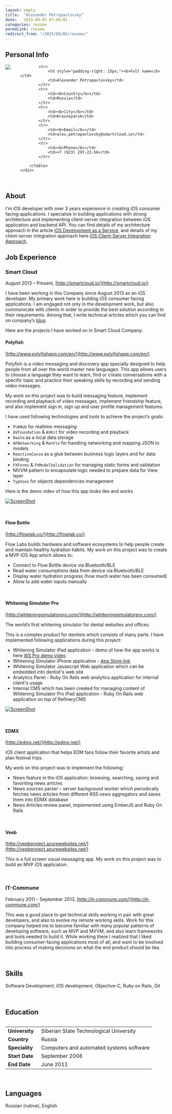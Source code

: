 ```yaml
---
layout: empty
title:  "Alexander Petropavlovsky"
date:   2015-09-05 07:06:01
categories: resume
permalink: resume
redirect_from: "/2015/09/05/resume/"
---
```


<section>
<h2>Personal Info</h2>

<div>
    <div style="float: left; padding-right: 30px;">
        <img src="https://avatars0.githubusercontent.com/u/1518705?v=3&s=150" />
    </div>
    <div>
        <table>
    
            <tr>
                <td style="padding-right: 15px;"><b>Full name</b></td>
                <td>Alexander Petropavlovsky</td>
            </tr>
            <tr>
                <td><b>Country</b></td>
                <td>Russia</td>
            </tr>
            <tr>
                <td><b>City</b></td>
                <td>Krasnoyarsk</td>
            </tr>
            <tr>
                <td><b>Email</b></td>
                <td>alex.petropavlovsky@smartcloud.io</td>
            </tr>
            <tr>
                <td><b>Phone</b></td>
                <td>+7 (923) 297-22-56</td>
            </tr>
    
        </table>
    </div>
</div>

</section>

<br>

## About

I'm iOS developer with over 3 years experience in creating iOS consumer facing applications. I specialize in building applications with strong architecture and implementing client-server integration between iOS application and backend API. You can find details of my architecture approach in the article [iOS Development as a Service](http://www.sm-cloud.com/ios-development-as-a-service/), and details of my client-server integration approach here [iOS Client-Server Integration Approach](http://www.sm-cloud.com/ios-client-server-integration-approach/). 

## Job Experience

### Smart Cloud 

August 2013 – Present, [http://smartcloud.io/](http://smartcloud.io/)

I have been working in this Сompany since August 2013 as an iOS developer. My primary work here is building iOS consumer facing applications.  I am engaged not only in the development work, but also communicate with clients in order to provide the best solution according to their requirements. Among that, I write technical articles which you can find on company’s [blog](http://www.sm-cloud.com/). 

Here are the projects I have worked on in Smart Cloud Company:

#### Polyfish

[http://www.polyfishapp.com/en/](http://www.polyfishapp.com/en/)

Polyfish is a video messaging and discovery app specially designed to help people from all over the world master new languages. This app allows users to choose a language they want to learn, find or create conversations with a specific topic and practice their speaking skills by recording and sending video messages.

My work on this project was to build messaging feature, implement recording and playback of video messages, implement friendship feature, and also implement sign in, sign up and user profile management features.

I have used following technologies and tools to achieve the project’s goals:

- `PubNub` for realtime messaging
- `AVFoundation` & `AVKit` for video recording and playback
- `Realm` as a local data storage
- `AFNetworking` & `Mantle` for handling networking and mapping JSON to models
- `ReactiveCocoa` as a glue between business logic layers and for data binding
- `FXForms` & `FXModelValidation` for managing static forms and validation
- MVVM pattern to encapsulate logic needed to prepare data for View layer
- `Typhoon` for objects dependencies management

Here is the demo video of how this app looks like and works 

[![ScreenShot](https://www.dropbox.com/s/fzjkq1k4mzy3u7m/Screenshot%202016-03-29%2012.32.01.png?dl=1)](https://youtu.be/XwIU1q90RLg)

<br>

#### Flow Bottle

[http://flowlab.co/](http://flowlab.co/)

Flow Labs builds hardware and software ecosystems to help people create and maintain healthy hydration habits. My work on this project was to create a MVP iOS App which allows to: 

- Connect to Flow Bottle device via Bluetooth/BLE
- Read water consumptions data from device via Bluetooth/BLE
- Display water hydration progress (how much water has been consumed)
- Allow to add water inputs manually

<br>

#### Whitening Simulator Pro

[http://whiteningsimulatorpro.com/](http://whiteningsimulatorpro.com/)

The world’s first whitening simulator for dental websites and offices.

This is a complex product for dentists which consists of many parts. I have implemented following applications during this project: 

- Whitening Simulator iPad application - demo of how the app works is here [WS Pro demo video](https://www.dropbox.com/s/zf6nfry42o8cacs/wspro-demo.mov?dl=0)
- Whitening Simulator iPhone application - [App Store link](https://itunes.apple.com/us/app/whitening-simulator/id341030387?mt=8)  
- Whitening Simulator Javascript Web application which can be embedded into dentist's web site
- Analytics Panel - Ruby On Rails web analytics application for internal client's usage 
- Internal CMS which has been created for managing content of Whitening Simulator Pro iPad application - Ruby On Rails web application on top of RefineryCMS

[![ScreenShot](https://www.dropbox.com/s/t4av2vuvoq2of6d/Screenshot%202016-03-29%2012.26.23.png?dl=1)](https://youtu.be/LaaRYwI3wxo)

<br>

#### EDMX

[http://edmx.net/](http://edmx.net/) 

iOS client application that helps EDM fans follow their favorite artists and plan festival trips.

My work on this project was to implement the following:

- News feature in the iOS application: browsing, searching, saving and favoriting news articles
- News sources parser – server background worker which periodically fetches news articles from different RSS news aggregators and saves them into EDMX database
- News Articles review panel, implemented using EmberJS and Ruby On Rails 

<br>

#### Veeb 

[http://veebproject.azurewebsites.net/](http://veebproject.azurewebsites.net/)

This is a full screen visual messaging app. My work on this project was to build an MVP iOS application.

<br>

### IT-Commune

February 2011 – September 2013, [http://it-commune.com/](http://it-commune.com/)

This was a good place to get technical skills working in pair with great developers, and also to evolve my remote working skills. Work for this company helped me to become familiar with many popular patterns of developing software, such as MVP and MVVM, and also learn frameworks and tools needed to build it. While working there I realized that I liked building consumer-facing applications most of all, and want to be involved into process of making decisions on what the end product should be like.

<br>

## Skills

Software Development, iOS development, Objective-C, Ruby on Rails, Git

<br>

## Education

<table>
    <tr>
        <td style="padding-right: 15px;"><b>University</b></td>
        <td>Siberian State Technological University</td>
    </tr>
    <tr>
        <td><b>Country</b></td>
        <td>Russia</td>
    </tr>
    <tr>
        <td><b>Speciality</b></td>
        <td>Computers and automated systems software</td>
    </tr>
    <tr>
        <td><b>Start Date</b></td>
        <td>September 2006</td>
    </tr>
    <tr>
        <td><b>End Date</b></td>
        <td>June 2011</td>
    </tr>
</table>

<br>

## Languages

Russian (native), English

